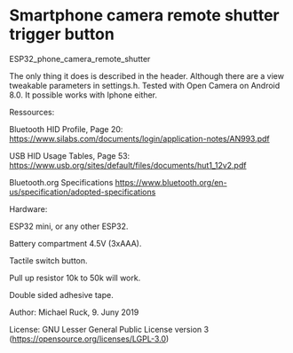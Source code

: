 # Smartphone camera remote shutter trigger button
ESP32_phone_camera_remote_shutter

The only thing it does is described in the header. Although there are a view tweakable parameters in settings.h.
Tested with Open Camera on Android 8.0.
It possible works with Iphone either.


Ressources:

Bluetooth HID Profile, Page 20: https://www.silabs.com/documents/login/application-notes/AN993.pdf

USB HID Usage Tables, Page 53: https://www.usb.org/sites/default/files/documents/hut1_12v2.pdf

Bluetooth.org Specifications https://www.bluetooth.org/en-us/specification/adopted-specifications


Hardware:

ESP32 mini, or any other ESP32.

Battery compartment 4.5V (3xAAA).

Tactile switch button.

Pull up resistor 10k to 50k will work.

Double sided adhesive tape.


Author: Michael Ruck, 9. Juny 2019

License: GNU Lesser General Public License version 3 (https://opensource.org/licenses/LGPL-3.0)
